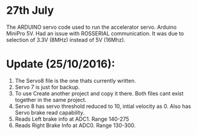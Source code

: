 27th July
=========
The ARDUINO servo code used to run the accelerator servo. Arduino MiniPro 5V. 
Had an issue with ROSSERIAL communication. It was due to selection of 3.3V (8MHz) instead of 5V (16Mhz).

Update (25/10/2016):
===================
1. The Servo8 file is the one thats currently written.
2. Servo 7 is just for backup. 
3. To use Create another project and copy it there. Both files cant exist together in the same project.
4. Servo 8 has servo threshold reduced to 10, intial velocity as 0. Also has Servo brake read capability.
5. Reads Left brake info at ADC1. Range 140-275
6. Reads Right Brake Info at ADC0. Range 130-300. 
